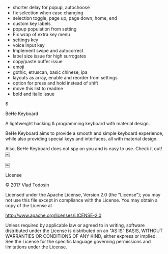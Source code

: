 - shorter delay for popup, autochoose
- fix selection when case changing
- selection toggle, page up, page down, home, end
- custom key labels
- popup population from setting
- Fix wrap of extra key menu
- settings key
- voice input key
- Implement swipe and autocorrect
- label size issue for high surrogates
- copy/paste buffer issue
- emoji
- gothic, etruscan, basic chinese, ipa
- layouts as array, enable and reorder from settings
- option for press and hold instead of shift
- move this list to readme
- bold and italic issue


$

BeHe Keyboard

A lightweight hacking & programming keyboard with material design.

BeHe Keyboard aims to provide a smooth and simple keyboard experience, while also providing special keys and interfaces, all with material design.

Also, BeHe Keyboard does not spy on you and is easy to use. Check it out!
￼

￼

License

© 2017 Vlad Todosin

Licensed under the Apache License, Version 2.0 (the "License"); you may not use this file except in compliance with the License. You may obtain a copy of the License at

http://www.apache.org/licenses/LICENSE-2.0

Unless required by applicable law or agreed to in writing, software distributed under the License is distributed on an "AS IS" BASIS, WITHOUT WARRANTIES OR CONDITIONS OF ANY KIND, either express or implied. See the License for the specific language governing permissions and limitations under the License.